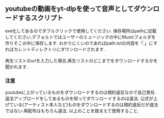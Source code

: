 ## youtubeの動画をyt-dlpを使って音声としてダウンロードするスクリプト
exe化してあるのでダブルクリックで使用してください. 
保存場所はpathに記載してください.デフォルトではユーザーのミュージックの中にMusicフォルダを作りそこの中に保存します.
わかりにくいのであればpath.txtの内容を「.」にすればカレントディレクトリにダウンロードされます. 
<br>
<br>
再生リストのurlを入力した場合,再生リストのどこまでをダウンロードするかを聞かれます. 

### 注意
youtubeに上がっているものをダウンロードするのは規約違反なので自己責任. 
違法アップロードをしてあるものを知ってダウンロードするのは違法. 
公式が上げている(アーティスト本人など)ものをダウンロードするのは規約違反だが違法ではない.再配布はもちろん違法. 
以上のことを踏まえて使用すること. 
 

